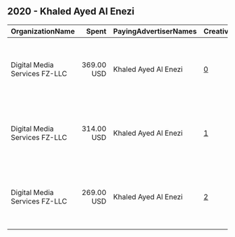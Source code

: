 ## 2020 - Khaled Ayed Al Enezi 
|OrganizationName|Spent|PayingAdvertiserNames|CreativeUrls|Impressions|Genders|AgeBrackets|CountryCodes|BillingAddresses|CandidateBallotInformation|
|:---|---:|:---|:---|---:|:---|:---|:---|:---|:---|
|Digital Media Services FZ-LLC|369.00 USD|Khaled Ayed Al Enezi|[0](https://www.snap.com/political-ads/asset/765b2cd57e807ca2bc038bf430162079d891dd2201ee143109105492479383ed?mediaType=mp4)|305,525||21+|kuwait|"Media City, Knowledge Village, Choueiri Group Building,Dubai ,251589 - Dubai - U.A.E,AE"||
|Digital Media Services FZ-LLC|314.00 USD|Khaled Ayed Al Enezi|[1](https://www.snap.com/political-ads/asset/8b1d60d2ca94afa5fe9ac47d4e967389beb2bc8da31712201917358f7b9df192?mediaType=jpg)|260,600||21+|kuwait|"Media City, Knowledge Village, Choueiri Group Building,Dubai ,251589 - Dubai - U.A.E,AE"||
|Digital Media Services FZ-LLC|269.00 USD|Khaled Ayed Al Enezi|[2](https://www.snap.com/political-ads/asset/765b2cd57e807ca2bc038bf430162079d891dd2201ee143109105492479383ed?mediaType=mp4)|222,349||21+|kuwait|"Media City, Knowledge Village, Choueiri Group Building,Dubai ,251589 - Dubai - U.A.E,AE"||
